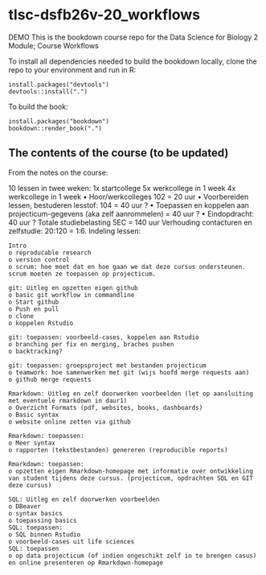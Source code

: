 # tlsc-dsfb26v-20_workflows

DEMO
This is the bookdown course repo for the Data Science for Biology 2 Module; Course Workflows

To install all dependencies needed to build the bookdown locally, clone the repo to your environment and run in R:

``` 
install.packages("devtools")
devtools::install(".")
```

To build the book:
```
install.packages("bookdown")
bookdown::render_book(".")
```

## The contents of the course (to be updated)

From the notes on the course:


10 lessen in twee weken:
1x startcollege
5x werkcollege in 1 week
4x werkcollege in 1 week
• Hoor/werkcolleges 102 = 20 uur
• Voorbereiden lessen, bestuderen lesstof: 104 = 40 uur ?
• Toepassen en koppelen aan projecticum-gegevens (aka zelf aanrommelen) = 40 uur ?
• Eindopdracht: 40 uur ?
Totale studiebelasting 5EC = 140 uur
Verhouding contacturen en zelfstudie: 20:120 = 1:6.
Indeling lessen:

    Intro
    o reproducable research
    o version control
    o scrum: hoe moet dat en hoe gaan we dat deze cursus ondersteunen. scrum moeten ze toepassen op projecticum.

    git: Uitleg en opzetten eigen github
    o basic git workflow in commandline
    o Start github
    o Push en pull
    o clone
    o koppelen Rstudio

    git: toepassen: voorbeeld-cases, koppelen aan Rstudio
    o branching per fix en merging, braches pushen
    o backtracking?

    git: toepassen: groepsproject met bestanden projecticum
    o teamwork: hoe samenwerken met git (wijs hoofd merge requests aan)
    o github merge requests

    Rmarkdown: Uitleg en zelf doorwerken voorbeelden (let op aansluiting met eventuele rmarkdown in daur1)
    o Overzicht Formats (pdf, websites, books, dashboards)
    o Basic syntax
    o website online zetten via github
    
    Rmarkdown: toepassen:
    o Meer syntax
    o rapporten (tekstbestanden) genereren (reproducible reports)

    Rmarkdown: toepassen:
    o opzetten eigen Rmarkdown-homepage met informatie over ontwikkeling van student tijdens deze cursus. (projecticum, opdrachten SQL en GIT deze cursus)

    SQL: Uitleg en zelf doorwerken voorbeelden
    o DBeaver
    o syntax basics
    o toepassing basics
    SQL: toepassen:
    o SQL binnen Rstudio
    o voorbeeld-cases uit life sciences
    SQL: toepassen
    o op data projecticum (of indien ongeschikt zelf in te brengen casus) en online presenteren op Rmarkdown-homepage


